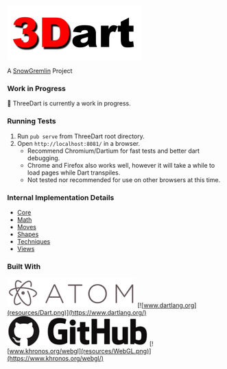 [![ThreeDart](resources/ThreeDart.png)](https://github.com/Grant-Nelson/ThreeDart/blob/master/)

A [SnowGremlin](http://www.snowgremlin.com) Project

### Work in Progress
:seedling: ThreeDart is currently a work in progress.

### Running Tests
1. Run `pub serve` from ThreeDart root directory.
2. Open `http://localhost:8081/` in a browser.
    * Recommend Chromium/Dartium for fast tests and better dart debugging.
    * Chrome and Firefox also works well, however it will take a while to load pages while Dart transpiles.
    * Not tested nor recommended for use on other browsers at this time.

### Internal Implementation Details
- [Core](lib/src/Core)
- [Math](lib/src/Math)
- [Moves](lib/src/Moves)
- [Shapes](lib/src/Shapes)
- [Techniques](lib/src/Techniques)
- [Views](lib/src/Views)

### Built With
[![atom.io](resources/Atom.png)](https://atom.io/)
[![www.dartlang.org](resources/Dart.png)](https://www.dartlang.org/)
[![github.com](resources/GitHub.png)](https://github.com/)
[![www.khronos.org/webgl](resources/WebGL.png)](https://www.khronos.org/webgl/)
